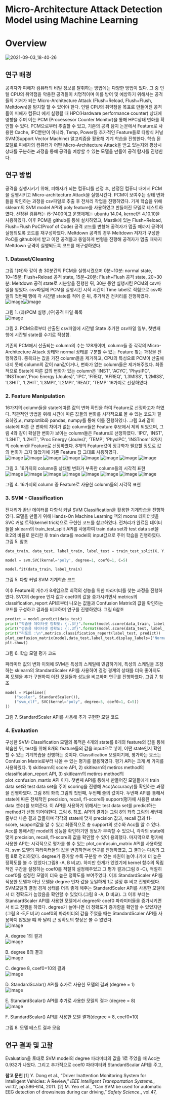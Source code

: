 
# **Micro-Architecture Attack Detection Model using Machine Learning**

# Overview

![2021-09-03_18-40-26](https://user-images.githubusercontent.com/67637935/131985282-2bd4c125-22f3-4b02-b852-005c5087df40.png)


## **연구 배경**

공격자가 피해자 컴퓨터의 비밀 정보를 탈취하는 방법에는 다양한 방법이 있다. 그 중 인텔  CPU의 취약점을 악용한 공격들이 치명적이며 이를 방어 및 예방하기 위해서는 공격들의 기저가 되는 Micro-Architecture Attack (Flush+Reload, Flush+Flush, Meltdown)을 탐지할 할 수 있어야 한다. 인텔 CPU의 취약점을 목표로 만들어진 공격들이 피해자 컴퓨터 에서 실행될 때 HPC(Hardware performance counter) 상태에 영향을 주며 이는 PCM (Processesor Counter Monitor)을 통해 HPC상태 변화를 확인할 수 있다. PCM으로부터 추출할 수 있고, 기존의 공격 탐지 논문에서 Feature로 사용한 Cache, IPC뿐만이 아니라, Temp, Power등 추가적인 Feature들로 다항식 커널 SVM(Support Vector Machine) 알고리즘을 활용해 기계 학습을 진행한다. 학습 된 모델로 피해자의 컴퓨터가 어떤 Micro-Architecture Attack을 받고 있는지와 평상시 상태를 구분하는 과정을 통해 공격을 예방할 수 있는 모델을 만들어 공격 탐지를 진행한다.

## **연구 방법**

공격을 실행시키기 위해, 피해자가 되는 컴퓨터를 선정 후, 선정된 컴퓨터 내에서 PCM을 실행시키고 Micro-architecture Attack을 실행시킨다. PCM이 보여주는 상태 변화들을 확인하는 과정을 csv파일로 추출 후 전처리 작업을 진행하였다. 기계 학습을 위해 sklearn의 SVM model API와 poly feature를 사용하였고  만들어진 모델로 테스트하였다.
선정된 컴퓨터는 i5-7400이고 운영체제는 ubuntu 14.04, kernel은 4.10.10을 사용하였다. 이후 PCM을 github를 통해 설치하였고, Mastik에 있는 Flush+Reload, Flush+Flush PoC(Proof of Code) 공격 코드를 변형해 공격자가 멈출 때까지 공격이 실행되도록 코드를 재구성하였다. Meltdown 공격의 경우 Meltdown 저자가 구성한 PoC를 github에서 받고 이전 공격들과 동일하게 변형을 진행해 공격자가 멈출 때까지 Meltdown 공격이 실행되도록 코드를 재구성하였다.

### **1.**   **Dataset/Cleaning**
그림 1(좌)와 같이 총 30분간의 PCM을 실행시켰으며 0분~10분: normal state, 10~15분:  Flush+Reload 공격 state, 15분~20분: Flush+Flush 공격 state, 20~30분: Meltdown 공격 state로 시분할을 진행한 뒤, 30분 동안 실행시킨 PCM의 csv파일을 얻었다. csv파일에 PCM을 실행시킨 시작 시간이 Time label로 적힘으로 csv파일의 첫번째 행에 각 시간별 state를 적어 준 뒤, 추가적인 전처리를 진행하였다.  
![image](https://user-images.githubusercontent.com/67637935/116090757-2a264100-a6df-11eb-9b3b-08e03e7f6050.png)![image](https://user-images.githubusercontent.com/67637935/116090772-2e525e80-a6df-11eb-811c-e809cbe7fe8f.png)

그림 1. (좌)PCM 실행 ,(우)공격 파일 목록  
![image](https://user-images.githubusercontent.com/67637935/116090780-30b4b880-a6df-11eb-87f8-bb8fdd37a926.png)  

그림 2. PCM으로부터 산출된 csv파일에 시간별 State 추가한 csv파일 일부, 첫번째 행에 시간별 state를 수기로 작성함.

기존의 PCM에서 산출되는 column의 수는 128개이며, column들 중 각각의 Micro-Architecture Attack 상태와 normal 상태를 구분할 수 있는 Feature 찾는 과정을 진행하였다. 중복되는 값을 가진 column들을 제거하고, CPU의 특성으로 PCM이 산출해 내지 못해  column의 값이 nan값이거나, 변화가 없는 column들은 제거해주었다. 최종적으로 State에 따른 값의 변화가 있는 column은 'INST', 'ACYC', 'PhysIPC', 'INSTnom','Proc Energy (Joules)', 'IPC', 'FREQ', 'AFREQ', 'L3MISS', 'L2MISS', 'L3HIT', 'L2HIT', 'L3MPI', 'L2MPI', 'READ', 'TEMP' 16가지로 선정하였다.

### **2.**   **Feature Manipulation**
16가지의 column들을 state에따른 값의 변화 확인을 하여 Feature로 선정하고자 하였다. 직관적인 방법을 위해 시간에 따른 값들의 변화를 시각적으로 볼 수 있는 코드가 필요하였고, matplotlib와 pandas, numpy를 통해 이를 진행하였다. 그림 3과 같이 state에 따른 큰 변화의 차이가 없는 column들은 Feature 후보에서 제외 되었으며, 그림 4와 같이 확실한 변화가 보이는 column들은 Feature로 선정하였다. 'IPC', 'INST', 'L3HIT', 'L2HIT', 'Proc Energy (Joules)', 'TEMP', 'PhysIPC', 'INSTnom' 8가지의 column을 Feature로 선정하였다. 8개의 Feature값이 정규화가 필요할 정도로 값의 변화가 크지 않았기에 기존 Feature 값 그대로 사용하였다.  
![image](https://user-images.githubusercontent.com/67637935/116090853-44f8b580-a6df-11eb-87f1-10beef62949c.png)
![image](https://user-images.githubusercontent.com/67637935/116090862-475b0f80-a6df-11eb-9067-93bbf066a17c.png)
![image](https://user-images.githubusercontent.com/67637935/116090872-4924d300-a6df-11eb-80e1-1ab1b5b32db6.png)
![image](https://user-images.githubusercontent.com/67637935/116090882-4a560000-a6df-11eb-9333-707d99d258c2.png)
![image](https://user-images.githubusercontent.com/67637935/116090888-4c1fc380-a6df-11eb-8436-93fb712b758a.png)
![image](https://user-images.githubusercontent.com/67637935/116090893-4de98700-a6df-11eb-9c3e-b28590f184c2.png)
![image](https://user-images.githubusercontent.com/67637935/116090901-4fb34a80-a6df-11eb-99fd-549628fd23c1.png)
![image](https://user-images.githubusercontent.com/67637935/116090909-517d0e00-a6df-11eb-9ff2-1e851068313e.png)

그림 3. 16가지의 column중 상태별 변화가 부족한 column들의 시각적 표현  
![image](https://user-images.githubusercontent.com/67637935/116090923-5346d180-a6df-11eb-8917-7fe9d0a61c27.png)
![image](https://user-images.githubusercontent.com/67637935/116090936-56da5880-a6df-11eb-94c2-68e816e9d9e6.png)
![image](https://user-images.githubusercontent.com/67637935/116090944-58a41c00-a6df-11eb-8ce0-66faee4d9b23.png)
![image](https://user-images.githubusercontent.com/67637935/116090956-5b067600-a6df-11eb-9f26-1c950220ef5c.png)
![image](https://user-images.githubusercontent.com/67637935/116090964-5cd03980-a6df-11eb-8785-f198f667109e.png)
![image](https://user-images.githubusercontent.com/67637935/116090971-5e99fd00-a6df-11eb-9abe-92bc5a8ba2c9.png)
![image](https://user-images.githubusercontent.com/67637935/116090979-60fc5700-a6df-11eb-8a74-ac32ed72dc37.png)
![image](https://user-images.githubusercontent.com/67637935/116090992-648fde00-a6df-11eb-94b1-4fe7619e319c.png)

그림 4. 16가지의 column 중 Feature로 사용한 column들의 시각적 표현

### **3.**   **SVM - Classification**
전처리가 끝난 데이터를 다항식 커널 SVM Classification을 활용한 기계학습을 진행하였다. 모델을 만들기 위해 Hands-On Machine Learning 책의 moons 데이터셋을 SVC 커널 트릭(kernel trick)으로 구현한 코드를 참고하였다. 전처리가 완료된 데이터들을 sklearn의 train_test_split API를 사용하여 train data set과 test data set을 8:2의 비율로 분리한 후 train data를 model의 input값으로 주어 학습을 진행하였다. 그림 5. 참조
```python
data_train, data_test, label_train, label_test = train_test_split(X, Y, test_size=0.2, random_state=11)

model = svm.SVC(kernel='poly', degree=1, coef0=1, C=5)

model.fit(data_train, label_train)

```
그림 5. 다항 커널 SVM 기계학습 코드

이후 Feature의 개수가 8개임으로 최적의 성능을 위한 파라미터를 찾는 과정을 진행하였다.  SVC의 degree 인자 값과 coef0의 값을 증가시키면서 metrics의 classification_report API로부터 나오는 값들과 Confusion Matrix의 값을 확인하는 코드를 구성하고 결과를 비교하며 연구를 진행하였다. 그림 6참조
```python
predict = model.predict(data_test)
print("학습용 데이터셋 정확도: {:.3f}".format(model.score(data_train, label_train)))
print("검증용 데이터셋 정확도: {:.3f}".format(model.score(data_test, label_test)))
print("리포트 :\n",metrics.classification_report(label_test, predict)) 
plot_confusion_matrix(model,data_test,label_test,display_labels=['Normal','Flush+Reload','Flush+Flush','Meltdown'])
plt.show()

```
그림 6. 학습 모델 평가 코드

파라미터 값의 변화 이외에 SVM은 특성의 스케일에 민감하기에, 특성의 스케일을 조정하는 sklearn의 StandardScaler API를 사용하여 결정 경계의 상태를 더욱 좋아지도록 모델을 추가 구현하여 이전 모델들과 성능을 비교하며 연구를 진행하였다. 그림 7. 참조
```python
model = Pipeline([
    ("scaler", StandardScaler()),
    ("svm_clf", SVC(kernel="poly", degree=5, coef0=1, C=5))
])

```
그림 7. StandardScaler API를 사용해 추가  구현한 모델 코드

### **4.**   **Evaluation**
구성한 SVM-Classification 모델의 목적은 4개의 state를 8개의 feature의 값을 통해 학습한 뒤, test를 위해 8개의 feature들의 값을 input으로 넣어, 어떤 state인지 확인할 수 있는 기계학습을 진행하는 것이다.
Classification 모델이기에, 평가하는 요소는 Confusion Matrix로부터 나올 수 있는 평가를 활용하였다. 평가 API는 크게 세 가지를 사용하였다. 1) skitlearn의 score API, 2) skitlearn의 metircs method의 classification_report API, 3) skitlearn의 metircs method의 plot_confusion_martix API 이다. 첫번째 API를 통해서 만들어진 모델들에게 train data set와 test data set을 주어 scoring을 진행해 Acc(Accuracy)를 확인하는 과정을 진행하였다. 그림 8의 좌측 그림의 첫번째, 두번째 줄의 값이다. 두번째 API를 통해서 state에 따른 전체적인 precision, recall, f1-score와 support(평가에 사용된 state data 갯수)를 보여준다. 이 API를 사용하기 위해서는 test data set를 predict하는 method가 선행 되어야한다. 그림 6. 참조. API의 결과는 그림 8의 좌측 그림의 세번째 줄부터 나온 결과 값들이며 각각의 state에 맞게 precision 값과, recall 값과 f1-score, support값을 알 수 있고 최종적으로 총 support의 갯수와 Acc를 알 수 있다. Acc를 통해서만 model의 성능을 확인하기엔 정보가 부족할 수 있으니, 각각의 state에 맞게 precision, recall, f1-score의 값을 확인할 수 있어 용의했다. 마지막으로 평가에 사용한 API는 시각적으로 평가를 볼 수 있는 plot_confusuin_matrix API를 사용하였다.
svm 모델의 파라미터들의 값을 변경하면서 연구를 진행하였고, 그 결과는 다음의 그림 8로 정리하였다. degree가 증가할 수록 구분할 수 있는 차원이 늘어나기에 더 높은 정확도를 볼 수 있었다(그림8 -A, B 비교). 하지만 한계가 있었기에 kernel 함수의 독립적인 구간을 설정하는 coef0를 적절히 설정해주었고 그 평가 결과(그림 8 -C), 적절히 coef0를 설정한 모델이 더욱 높은 정확도를 보여주었다. 이후 StandardScaler API를 적용한 모델과 아닌 모델을 degree 인자 값을 동일하게 1로 설정 후 비교 진행하였다. SVM모델의 결정 경계 상태를 더욱 좋게 해주는 StandardScaler API를 사용한 모델에서 더 정확도가 높았음을 확인할 수 있었다.(그림 8 -A, D 비교). 그 이후 부터는 StandardScaler API를 사용한 모델에서 degree와 coef0 파라미터들을 증가시키면서 비교 진행을 하였다. degree가 늘어나면 더 정확도가 증가함을 확인할 수 있었지만(그림 8 -E,F 비교) coef0의 파라미터의 값을 주었을 때는 StandardScaler API를 사용하지 않았을 떄 와 달리 큰 정확도의 향상은 볼 수 없었다.  
![image](https://user-images.githubusercontent.com/67637935/116091171-8db06e80-a6df-11eb-8dfe-d00997fb0cc4.png)

A.	degree 1의 결과  
![image](https://user-images.githubusercontent.com/67637935/116091181-8f7a3200-a6df-11eb-927f-224e94a79f53.png)

B.	degree 8의 결과  
![image](https://user-images.githubusercontent.com/67637935/116091197-92752280-a6df-11eb-97f4-b28bd6c2a0e9.png)

C.	degree 8, coef0=10의 결과  
![image](https://user-images.githubusercontent.com/67637935/116091209-94d77c80-a6df-11eb-818e-ba76150a0c09.png)

D.	StandardScalar() API를 추가로 사용한 모델의 결과 (degree = 1)  
![image](https://user-images.githubusercontent.com/67637935/116091221-9739d680-a6df-11eb-9411-353ab339ce1b.png)

E.	StandardScalar() API를 추가로 사용한 모델의 결과 (degree = 8)  
![image](https://user-images.githubusercontent.com/67637935/116091235-99039a00-a6df-11eb-86a2-30e58cc4956e.png)

F. StandardScalar() API를 사용한 모델 결과(degree = 8, coef0=10)  

그림 8. 모델 테스트 결과 모음

## **연구 결과 및 고찰**

Evaluation을 토대로 SVM model의 degree 파라미터의 값을 1로 주었을 때 Acc는 0.932가 나왔다. 그리고 추가적으로 coef0 파라미터와 StandardScalar API를 주고,

**참고 문헌**
[1] Y. Dong et al., “Driver Inattention Monitoring System for Intelligent Vehicles: A Review,” *IEEE Intelligent Transportation Systems*., vol.12, pp.596-614, 2011.
[2] M. Yeo et al., “Can SVM be used for automatic EEG detection of drowsiness during car driving,” *Safety Science*., vol.47,
